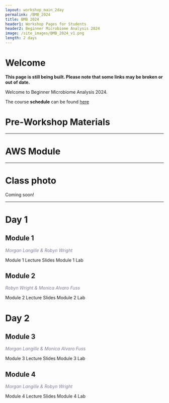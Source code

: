 ```yaml
---
layout: workshop_main_2day
permalink: /BMB_2024
title: BMB 2024
header1: Workshop Pages for Students
header2: Beginner Microbiome Analysis 2024
image: /site_images/BMB_2024_v1.png
length: 2 days
---
```


# Welcome <a id="welcome"></a>

**This page is still being built. Please note that some links may be broken or out of date.**  

Welcome to Beginner Microbiome Analysis 2024. 

The course **schedule** can be found [here](https://bioinformaticsdotca.github.io/BMB_2024_schedule)

<!-- Meet your **faculty** [here]() -->

# Pre-Workshop Materials <a id="preworkshop"></a>

<!-- **Pre-work** including programs to install, tutorials, and readings can be found [here]() -->

***

# AWS Module <a id="preworkshop"></a>

<!-- Connecting and properly using a cloud computing cluster at the CBW [here]()   -->

***

# Class photo

Coming soon!

***

# Day 1 <a id="day1"></a>

## Module 1

*<font color="#827e9c">Morgan Langille & Robyn Wright</font>*

Module 1 Lecture Slides
Module 1 Lab

## Module 2

*<font color="#827e9c">Robyn Wright & Monica Alvaro Fuss</font>*

Module 2 Lecture Slides
Module 2 Lab

# Day 2 <a id="day1"></a>

## Module 3

*<font color="#827e9c">Morgan Langille & Monica Alvaro Fuss</font>*

Module 3 Lecture Slides
Module 3 Lab

## Module 4

*<font color="#827e9c">Morgan Langille & Robyn Wright</font>*

Module 4 Lecture Slides
Module 4 Lab
